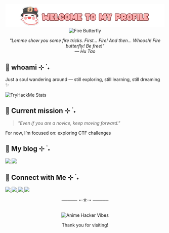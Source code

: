 <div align="center">
  <img src="images/hutao.png" width="600" alt="Hu Tao">
</div>

<div align="center">
  <img src="https://i.pinimg.com/originals/66/59/d9/6659d960e03590b66214fecc7aaa9ef2.gif" width="300" alt="Fire Butterfly">
</div>
<p align="center"><em>"Lemme show you some fire tricks. First... Fire! And then... Whoosh! Fire butterfly! Be free!"<br>— Hu Tao</em></p>


## 👻 whoami ⊹ ࣪ ˖

Just a soul wandering around — still exploring, still learning, still dreaming ✨

![TryHackMe Stats](https://raw.githubusercontent.com/myokohi/myokohi/master/assets/thm_propic.png)


## 🌸 Current mission ⊹ ࣪ ˖

> _"Even if you are a novice, keep moving forward."_

For now, I’m focused on: exploring CTF challenges


<!---
## ☁️ Other interests ⊹ ࣪ ˖
- illustration (anime-inspired)
- comic-making
- 2d animation
- game development 
--->

## 🦋 My blog ⊹ ࣪ ˖

<p>
  <a href="https://myos-esc.gitbook.io">
    <img src="https://img.shields.io/badge/GITBOOK-%23d9b9b4?style=for-the-badge&logo=gitbook&logoColor=black" />
  </a>
  <a href="https://medium.com/@cloud-in-the-sky">
    <img src="https://img.shields.io/badge/MEDIUM-%23d9b9b4?style=for-the-badge&logo=medium&logoColor=black" />
  </a>
</p>

## 🔗 Connect with Me ⊹ ࣪ ˖

<p>
  <a href="https://www.linkedin.com/in/sitizahrasafa">
    <img src="https://img.shields.io/badge/LINKEDIN-%23d9b9b4?style=for-the-badge&logo=linkedin&logoColor=black" />
  </a>
  <a href="https://x.com/myong_spc">
    <img src="https://img.shields.io/badge/TWITTER-%23d9b9b4?style=for-the-badge&logo=x&logoColor=black" />
  </a>
  <a href="https://www.youtube.com/@rhy_orchid">
    <img src="https://img.shields.io/badge/YOUTUBE-%23d9b9b4?style=for-the-badge&logo=youtube&logoColor=black" />
  </a>
  <a href="https://open.spotify.com/user/31iqoff6fy37lclkkblgqefj7cny?si=d4babd74f9054453">
    <img src="https://img.shields.io/badge/SPOTIFY-%23d9b9b4?style=for-the-badge&logo=spotify&logoColor=black" />
  </a>
</p>

<p align="center">───── ⋆⋅☆⋅⋆ ─────</p>⠀⠀⠀⠀⠀⠀

<div align="center">
  <img src="https://media.tenor.com/QG3DI3swR4oAAAAM/hu-tao.gif" width="100" alt="Anime Hacker Vibes">
</div>
<p align="center">Thank you for visiting!</p>

<!---
zxhry/zxhry is a ✨ special ✨ repository because its `README.md` (this file) appears on your GitHub profile.
You can click the Preview link to take a look at your changes.
--->

